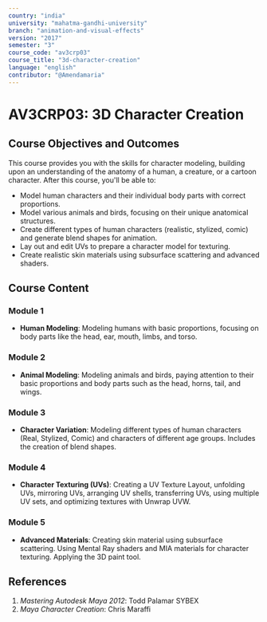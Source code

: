 ```yaml
---
country: "india"
university: "mahatma-gandhi-university"
branch: "animation-and-visual-effects"
version: "2017"
semester: "3"
course_code: "av3crp03"
course_title: "3d-character-creation"
language: "english"
contributor: "@Amendamaria"
---
```


# AV3CRP03: 3D Character Creation

## Course Objectives and Outcomes
This course provides you with the skills for character modeling, building upon an understanding of the anatomy of a human, a creature, or a cartoon character. After this course, you'll be able to:
* Model human characters and their individual body parts with correct proportions.
* Model various animals and birds, focusing on their unique anatomical structures.
* Create different types of human characters (realistic, stylized, comic) and generate blend shapes for animation.
* Lay out and edit UVs to prepare a character model for texturing.
* Create realistic skin materials using subsurface scattering and advanced shaders.

## Course Content

### **Module 1**
* **Human Modeling**: Modeling humans with basic proportions, focusing on body parts like the head, ear, mouth, limbs, and torso.

### **Module 2**
* **Animal Modeling**: Modeling animals and birds, paying attention to their basic proportions and body parts such as the head, horns, tail, and wings.

### **Module 3**
* **Character Variation**: Modeling different types of human characters (Real, Stylized, Comic) and characters of different age groups. Includes the creation of blend shapes.

### **Module 4**
* **Character Texturing (UVs)**: Creating a UV Texture Layout, unfolding UVs, mirroring UVs, arranging UV shells, transferring UVs, using multiple UV sets, and optimizing textures with Unwrap UVW.

### **Module 5**
* **Advanced Materials**: Creating skin material using subsurface scattering. Using Mental Ray shaders and MIA materials for character texturing. Applying the 3D paint tool.

## References
1.  *Mastering Autodesk Maya 2012*: Todd Palamar SYBEX
2.  *Maya Character Creation*: Chris Maraffi
